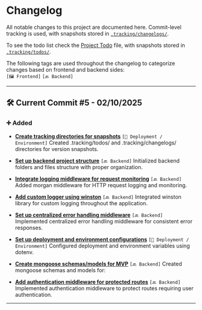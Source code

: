 # Changelog

All notable changes to this project are documented here. Commit-level tracking is used, with snapshots stored in [`.tracking/changelogs/`](./.tracking/changelogs/).

To see the todo list check the [Project Todo](./Todo.md) file, with snapshots stored in [`.tracking/todos/`](./.tracking/todos/).

The following tags are used throughout the changelog to categorize changes based on frontend and backend sides:<br> `[🖼️ Frontend]` `[🔙 Backend]`

---

## 🛠️ Current Commit #5 - 02/10/2025


### ➕ Added

-   **[Create tracking directories for snapshots](https://github.com/Gallucky/ClarityBox/issues/17)** `[🔧 Deployment / Environment]`
    Created .tracking/todos/ and .tracking/changelogs/ directories for version snapshots.

-   **[Set up backend project structure](https://github.com/Gallucky/ClarityBox/issues/16)** `[🔙 Backend]`
    Initialized backend folders and files structure with proper organization.

-   **[Integrate logging middleware for request monitoring](https://github.com/Gallucky/ClarityBox/issues/15)** `[🔙 Backend]`
    Added morgan middleware for HTTP request logging and monitoring.

-   **[Add custom logger using winston](https://github.com/Gallucky/ClarityBox/issues/14)** `[🔙 Backend]`
    Integrated winston library for custom logging throughout the application.

-   **[Set up centralized error handling middleware](https://github.com/Gallucky/ClarityBox/issues/13)** `[🔙 Backend]`
    Implemented centralized error handling middleware for consistent error responses.

-   **[Set up deployment and environment configurations](https://github.com/Gallucky/ClarityBox/issues/12)** `[🔧 Deployment / Environment]`
    Configured deployment and environment variables using dotenv.

-   **[Create mongoose schemas/models for MVP](https://github.com/Gallucky/ClarityBox/issues/11)** `[🔙 Backend]`
    Created mongoose schemas and models for:

-   **[Add authentication middleware for protected routes](https://github.com/Gallucky/ClarityBox/issues/10)** `[🔙 Backend]`
    Implemented authentication middleware to protect routes requiring user authentication.


---
